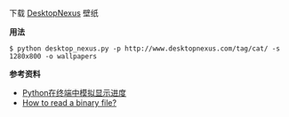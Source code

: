 下载 [DesktopNexus][1] 壁纸

**用法**

    $ python desktop_nexus.py -p http://www.desktopnexus.com/tag/cat/ -s 1280x800 -o wallpapers

**参考资料**

 * [Python在终端中模拟显示进度][2]
 * [How to read a binary file?][3]

[1]: http://www.desktopnexus.com
[2]: http://www.g2w.me/2011/07/simple-progress-bar-in-console/
[3]: http://stackoverflow.com/a/4971681/260793
